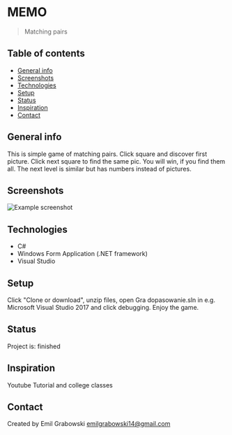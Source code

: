 # MEMO
> Matching pairs

## Table of contents
* [General info](#general-info)
* [Screenshots](#screenshots)
* [Technologies](#technologies)
* [Setup](#setup)
* [Status](#status)
* [Inspiration](#inspiration)
* [Contact](#contact)

## General info
This is simple game of matching pairs. Click square and discover first picture. Click next square to find the same pic. You will win, if you find them all. The next level is similar but has numbers instead of pictures. 

## Screenshots
![Example screenshot](./img)

## Technologies
* C#
* Windows Form Application (.NET framework)
* Visual Studio

## Setup
Click "Clone or download", unzip files, open Gra dopasowanie.sln in e.g. Microsoft Visual Studio 2017 and click debugging. Enjoy the game.

## Status
Project is: finished

## Inspiration
Youtube Tutorial and college classes

## Contact
Created by Emil Grabowski emilgrabowski14@gmail.com
